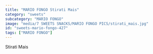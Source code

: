 ```yaml
---
title: "MARIO FONGO Stirati Mais"
category: "sweets"
subcategory: "MARIO FONGO"
image: "media/7 SWEETS SNACKS/MARIO FONGO PICS/stirati_mais.jpg"
id: "sweets-mario-fongo-427"
tags: ["MARIO FONGO"]
---
```


Stirati Mais
